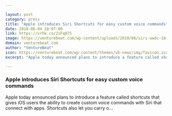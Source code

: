 ```yaml
---

layout: post
category: press
title: "Apple introduces Siri Shortcuts for easy custom voice commands"
date: 2018-06-04 18:07:00
link: https://vrhk.co/2sFq87S
image: https://venturebeat.com/wp-content/uploads/2018/06/siri-wwdc-18-e1528134382621.png?fit=1920%2C1052&strip=all
domain: venturebeat.com
author: "VentureBeat"
icon: https://venturebeat.com/wp-content/themes/vb-news/img/favicon.ico
excerpt: "Apple today announced plans to introduce a feature called shortcuts that gives iOS users the ability to create custom voice commands with Siri that connect with apps. Shortcuts also let you carry o…"

---
```


### Apple introduces Siri Shortcuts for easy custom voice commands

Apple today announced plans to introduce a feature called shortcuts that gives iOS users the ability to create custom voice commands with Siri that connect with apps. Shortcuts also let you carry o…